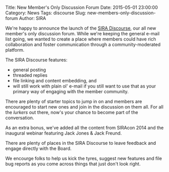 Title: New Member's Only Discussion Forum
Date: 2015-05-01 23:00:00
Category: News
Tags: discourse
Slug: new-members-only-discussion-forum
Author: SIRA

We're happy to announce the launch of the [SIRA Discourse](https://discourse.societyinforisk.org/), our all new member's only discussion forum. While we're keeping the general e-mail list going, we wanted to create a place where members could have rich collaboration and foster communication through a community-moderated platform.

The SIRA Discourse features:

- general posting
- threaded replies
- file linking and content embedding, and
- will still work with plain ol' e-mail if you still want to use that as your primary way of engaging with the member community.

There are plenty of starter topics to jump in on and members are encouraged to start new ones and join in the discussion on them all. For all the _lurkers_ out there, now's your chance to become part of the conversation.

As an extra bonus, we've added all the content from SIRAcon 2014 and the inaugural webinar featuring Jack Jones & Jack Freund.

There are plenty of places in the SIRA Discourse to leave feedback and engage directly with the Board. 

We encourge folks to help us kick the tyres, suggest new features and file bug reports as you come across things that just don't look right.
